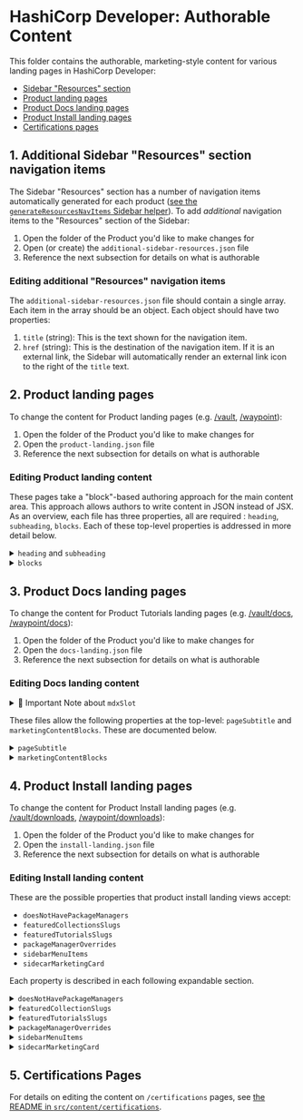 # HashiCorp Developer: Authorable Content

This folder contains the authorable, marketing-style content for various landing pages in HashiCorp Developer:

- [Sidebar "Resources" section](#1-additional-sidebar-resources-section-navigation-items)
- [Product landing pages](#2-product-landing-pages)
- [Product Docs landing pages](#3-product-docs-landing-pages)
- [Product Install landing pages](#4-product-install-landing-pages)
- [Certifications pages](#5-certifications-pages)

## 1. Additional Sidebar "Resources" section navigation items

The Sidebar "Resources" section has a number of navigation items automatically generated for each product ([see the `generateResourcesNavItems` Sidebar helper](/src/components/sidebar/helpers/generate-resources-nav-items.ts)). To add _additional_ navigation items to the "Resources" section of the Sidebar:

1. Open the folder of the Product you'd like to make changes for
2. Open (or create) the `additional-sidebar-resources.json` file
3. Reference the next subsection for details on what is authorable

### Editing additional "Resources" navigation items

The `additional-sidebar-resources.json` file should contain a single array. Each item in the array should be an object. Each object should have two properties:

1. `title` (string): This is the text shown for the navigation item.
2. `href` (string): This is the destination of the navigation item. If it is an external link, the Sidebar will automatically render an external link icon to the right of the `title` text.

## 2. Product landing pages

To change the content for Product landing pages (e.g. [/vault](https://developer.hashicorp.com/vault), [/waypoint](https://developer.hashicorp.com/waypoint)):

1. Open the folder of the Product you'd like to make changes for
2. Open the `product-landing.json` file
3. Reference the next subsection for details on what is authorable

### Editing Product landing content

These pages take a "block"-based authoring approach for the main content area. This approach allows authors to write content in JSON instead of JSX. As an overview, each file has three properties, all are required : `heading`, `subheading`, `blocks`. Each of these top-level properties is addressed in more detail below.

<details>
<summary><code>heading</code> and <code>subheading</code></summary>

Source:

```json5
{
	heading: 'Waypoint Documentation',
	subheading: 'Use Waypoint to deliver a PaaS-like experience for Kubernetes, ECS, and other platforms.',
	blocks: [
		/* ... */
	],
}
```

Result:

![](https://user-images.githubusercontent.com/4624598/158818382-e78ea677-85c1-41aa-92b4-ca8714f06f2d.png)

</details>

<details>
<summary><code>blocks</code></summary>

Each item in the `blocks` array represents a component on the page. Each of these items must have a `type` property, which can be one of the types listed below.

<!-- block: type heading -->

<details>
<summary>Block type: <code>"heading"</code></summary>

Heading blocks render HTML heading elements using [our Heading component](../components/heading/index.tsx). Each block accepts the following properties:

| Property  | Type                                                                | Details                                                                                                                                                                                                      |
| --------- | ------------------------------------------------------------------- | ------------------------------------------------------------------------------------------------------------------------------------------------------------------------------------------------------------ |
| `type`    | `"heading"`                                                         | Block type                                                                                                                                                                                                   |
| `heading` | `string`                                                            | Text for the heading                                                                                                                                                                                         |
| `level`   | [`2 \| 3 \| 4 \| 5 \| 6`](../components/heading/types.ts)           | Semantic heading level, for example `2` becomes `<h2>`. Note that there is already an `<h1>` rendered for the page, so only these values should be used.                                                     |
| `size`    | [`100 \| 200 \| 300 \| 400 \| 500`](../components/heading/types.ts) | Visual size of the heading. `500` is the largest size and `100` is the smallest. Visual size should generally reflect the semantic level, with `h2 = 300`, `h3 = 200`, and `h4` and below at the `100` size. |

Example: `h2` with `300` size:

```json5
{
	type: 'heading',
	heading: 'Featured Reference Docs',
	level: 2,
	size: 300,
}
```

![](https://user-images.githubusercontent.com/4624598/158818745-a20d1892-efa6-4053-9d00-811645d642aa.png)

Example: `h2` with `400` size:

```json5
{
	type: 'heading',
	heading: 'Explore Waypoint Documentation',
	level: 2,
	size: 400,
}
```

![](https://user-images.githubusercontent.com/4624598/158818617-2b8ce029-ad41-4081-8701-869d51abf40b.png)

</details>

<!-- block type: get_started -->

<details>
<summary>Block type: <code>"get_started"</code></summary>

The `"get_started"` block renders a heading, descriptive text, and a single link alongside a product icon.

| Property  | Type                                | Details                                                                               |
| --------- | ----------------------------------- | ------------------------------------------------------------------------------------- |
| `type`    | `"get_started"`                     | Block type                                                                            |
| `product` | [ProductSlug](../types/products.ts) | Product icon to be shown.                                                             |
| `heading` | `string`                            | Text for the heading                                                                  |
| `text`    | `string`                            | Descriptive text shown below the heading                                              |
| `link`    | `{ text: string, url: string }`     | [`StandaloneLink`](../components/standalone-link/index.tsx) shown below the body text |

Example: Waypoint `"get_started"` block

```json5
{
	type: 'get_started',
	product: 'waypoint',
	heading: 'Introduction to Waypoint',
	text: 'Welcome to Waypoint! This introduction section covers what Waypoint is, the problem Waypoint aims to solve, and how Waypoint compares to other software.',
	link: {
		text: 'Get Started',
		url: '/waypoint/docs/intro',
	},
}
```

![](https://user-images.githubusercontent.com/4624598/158821262-03798dca-12e6-487b-ac3e-e8bab51be8b1.png)

</details>

<!-- block type: cards -->

<details>
<summary>Block type: <code>"cards"</code></summary>

The `"cards"` block displays a grid of `CardLink`s, each linked using a single `url`.

| Property  | Type                                                        | Details                                        |
| --------- | ----------------------------------------------------------- | ---------------------------------------------- |
| `type`    | `"cards"`                                                   | Block type                                     |
| `columns` | `2 \| 3`                                                    | The maximum number of columns                  |
| `cards`   | `Array<{ icon, iconBrandColor, heading, text, url, tags }>` | An array of objects, described in detail below |

Each item in the `cards` array has the following structure:

| Property         | Type                                                                    | Details                                                                                                                                                                                                             |
| ---------------- | ----------------------------------------------------------------------- | ------------------------------------------------------------------------------------------------------------------------------------------------------------------------------------------------------------------- |
| `icon`           | (optional) `string`                                                     | Optional icon to show at the top of the card. Must be one of the keys in [the card component's icon dictionary](../views/product-landing/components/cards/icon-dict.js)                                             |
| `iconBrandColor` | (optional) [ProductBrandColor](../components/icon-tile/types.ts) string | Optional brand color override to apply to the icon. Defaults to the current product context.                                                                                                                        |
| `heading`        | `string`                                                                | Text for the card heading                                                                                                                                                                                           |
| `text`           | `string`                                                                | Text for the card body                                                                                                                                                                                              |
| `url`            | `string`                                                                | URL to link to                                                                                                                                                                                                      |
| `tags`           | (optional) `Array<string>`                                              | Optional array of tags, to be displayed as icons at the bottom of the card. Each tag string be one of the keys in [the card component's tag dictionary](../views/product-landing/components/cards/tag-icon-dict.js) |

Example: 2-column cards with icons

```json5
{
	type: 'cards',
	columns: 2,
	cards: [
		{
			icon: 'IconDocs',
			heading: 'Waypoint Reference Documentation',
			text: 'Learn and develop your knowledge of Waypoint with these tutorials and code resources.',
			url: '/waypoint/docs',
		},
		{
			icon: 'IconTerminal',
			heading: 'Waypoint CLI',
			text: 'Waypoint is controlled via a very easy to use command-line interface (CLI).',
			url: '/waypoint/commands',
		},
		{
			icon: 'IconBox',
			heading: 'Waypoint Plugins',
			text: 'Waypoint uses a plugin architecture to provide its build, registry, deploy, and release abilities.',
			url: '/waypoint/plugins',
		},
		{
			icon: 'IconDownload',
			heading: 'Waypoint Downloads',
			text: 'Please download the proper package for your operating system and architecture.',
			url: '/waypoint/downloads',
		},
	],
}
```

![](https://user-images.githubusercontent.com/4624598/158826286-cc94d884-fad7-4d5f-a3f5-52f4b931d7a6.png)

Example: 3-column cards with tags

```json5
{
	type: 'cards',
	columns: 3,
	cards: [
		{
			heading: 'Introduction to Waypoint',
			text: 'Deploying applications in the DevOps landscape can be confusing with so many...',
			tags: ['video', 'waypoint'],
			url: 'https://learn.hashicorp.com/tutorials/waypoint/get-started-intro',
		},
		{
			heading: 'Get Started - Kubernetes',
			text: 'Build, deploy, and release applications to a Kubernetes cluster.',
			tags: ['video', 'waypoint'],
			url: 'https://learn.hashicorp.com/collections/waypoint/get-started-kubernetes',
		},
		{
			heading: 'Get Started - Nomad',
			text: 'Build, deploy, and release applications to a Nomad cluster.',
			tags: ['video', 'waypoint'],
			url: 'https://learn.hashicorp.com/collections/waypoint/get-started-nomad',
		},
		{
			heading: 'Get Started - Docker',
			text: 'Start using Waypoint in only a few minutes on a local Docker instance.',
			tags: ['video', 'waypoint'],
			url: 'https://learn.hashicorp.com/tutorials/waypoint/get-started-docker',
		},
		{
			heading: 'Deploy an Application to AWS Elastic Container',
			text: 'Run a NodeJS application onto AWS elastic container Service...',
			tags: ['video', 'waypoint'],
			url: 'https://learn.hashicorp.com/tutorials/waypoint/aws-ecs',
		},
		{
			heading: 'Deploy an Application to Google Cloud Run',
			text: 'Run an application on Google Cloud Run with Waypoint',
			tags: ['video', 'waypoint'],
			url: 'https://learn.hashicorp.com/tutorials/waypoint/google-cloud-run',
		},
	],
}
```

![](https://user-images.githubusercontent.com/4624598/158826414-e4f7a18c-cfd8-4b8b-bc4e-58e58cb0224d.png)

</details>

</details>

## 3. Product Docs landing pages

To change the content for Product Tutorials landing pages (e.g. [/vault/docs](https://developer.hashicorp.com/vault/docs), [/waypoint/docs](https://developer.hashicorp.com/waypoint/docs)):

1. Open the folder of the Product you'd like to make changes for
2. Open the `docs-landing.json` file
3. Reference the next subsection for details on what is authorable

### Editing Docs landing content

<details>
<summary>🚨 Important Note about <code>mdxSlot</code></summary>

Some products also render MDX content in addition to the content specified in `marketingContentBlocks`. MDX content shows up very last in the page content. It can be authored in the product's repository, in the same file that was previously used to populate the content of these pages.

- For example, Waypoint's MDX content for this page can be edited at: [`hashicorp/waypoint`](hashicorp/waypoint) GitHub repository in the [`website/content/docs/index.mdx` file](https://github.com/hashicorp/waypoint/blob/main/website/content/docs/index.mdx).
- It is also important to note that to enable rendering MDX content in this view, `includeMDXSource: true` must be passed as an option to the `generateGetStaticProps` function exported from [`src/views/product-root-docs-path-landing/server`](/src/views/product-root-docs-path-landing/server.ts). See [`src/pages/waypoint/docs/index`](/src/pages/waypoint/docs/index.tsx) for example of how this is done.

</details>

These files allow the following properties at the top-level: `pageSubtitle` and `marketingContentBlocks`. These are documented below.

<details>
<summary><code>pageSubtitle</code></summary>

The `pageSubtitle` property is used to customize the text beneath the page title.

- The page title is automatically generated and reads "${ProductName} Documentation", for example: "Waypoint Documentation".
- The page title and subtitle are both placed to the right of an [`IconTileLogo`](https://developer.hashicorp.com/swingset/components/icontilelogo). This is something to be mindful of when determining the character length of the subtitle.

The following configuration:

```json
{
	"pageSubtitle": "Learn and develop your knowledge of Waypoint with these tutorials and code resources."
}
```

Outputs the following:

![Full window screenshot showing the example `pageSubtitle` text beneath the page heading.](/docs/images/ProductRootDocsPathLanding-pageSubtitle.png)

</details>

<details>
<summary><code>marketingContentBlocks</code></summary>

This property is an array of objects. Each object has properties that express what type of content block should be rendered. There are currently three types of blocks for this view. Listed in alphabetical order:

<!-- START OF card-grid DESCRIPTION -->

<details>
<summary>the <code>card-grid</code> block type</summary>

The `card-grid` block type handles rendering two things:

1. a grid of clickable cards
2. a heading element that labels the grid of cards

A `card-grid` block has three properties: `title`, `description`, and `cards`.

- `title` (required): plain text that will be rendered inside of a heading element. The level of the heading element will be automatically generated based on other blocks defined in `marketingContentBlocks`.
- `description` (optional): plain text to show after the heading element and before the grid of cards.
- `cards` (required): an array of objects. Each object must have the following properties:
  - `title`: plain text used to label a card with bold text.
  - `description`: plain text used to describe the linked content. This text is automatically ellipsed to take up a maxium of 3-lines.
  - `url`: where the user will be taken when they click the card.

The following configuration:

```json
{
	"marketingContentBlocks": [
		{
			"type": "card-grid",
			"title": "Secrets Management",
			"description": "Centrally store, access, and deploy secrets across applications, systems, and infrastructure.",
			"cards": [
				{
					"description": "Lorem ipsum dolor sit amet, consectetur adipiscing elit, sed do eiusmod tempor incididunt ut labore et dolore magna aliqua.",
					"title": "KV Secrets Engine",
					"url": "/vault/docs/secrets/kv"
				},
				{
					"description": "Lorem ipsum dolor sit amet, consectetur adipiscing elit, sed do eiusmod tempor incididunt ut labore et dolore magna aliqua.",
					"title": "Database Credentials",
					"url": "/vault/docs/secrets/databases"
				},
				{
					"description": "Lorem ipsum dolor sit amet, consectetur adipiscing elit, sed do eiusmod tempor incididunt ut labore et dolore magna aliqua.",
					"title": "Kubernetes Secrets",
					"url": "/vault/tutorials/kubernetes"
				}
			]
		}
	]
}
```

Will output the following:

![Zoomed in view of a `card-grid` block. The first row is a heading element that reads "Secrets Management". The second row is body text that reads "Centrally store, access, and deploy secrets across applications, systems, and infrastructure." The third row shows 3 cards. Each card has a bold title: "Kv Secrets Engine", "Database Credentials", and "Kubernetes Secrets". Below each card title is lorem-ipsum body text with ellipses at the end of the third line of content.](/docs/images/ProductRootDocsPathLanding-marketingContentBlocks-card-grid.png)

</details>

<!-- END OF card-grid DESCRIPTION -->

<!-- START OF icon-card-grid DESCRIPTION -->

<details>
<summary>the <code>icon-card-grid</code> block type</summary>

The `icon-card-grid` block type is similar to the `card-grid` block type in that it renders a grid of clickable cards. The `icon-card-grid` block does not have a `title` property for rendering a heading element, and the main difference between the two blocks is the content rendered in the cards.

An `icon-card-grid` block has one property:

- `cards` (required): an array of objects. Each object must have the following properties:
  - `iconName`: the string name for a Flight icon. The icons currently supported in this block can be found in [the `supported-icons.tsx` file](./components/supported-icons.tsx) All icon names can be found at [flight-hashicorp.vercel.app](https://flight-hashicorp.vercel.app/).
  - `text`: a brief string labeling the card.
  - `url`: where the user will be taken when the click the card.

The following configuration:

```json
{
  "type": "section-heading",
  "title": "Developers"
},
{
  "type": "icon-card-grid",
  "cards": [
    {
      "iconName": "guide",
      "text": "Client Libraries",
      "url": "/vault/api-docs/libraries"
    },
    {
      "iconName": "tools",
      "text": "API Reference",
      "url": "/vault/api-docs"
    },
    {
      "iconName": "connection",
      "text": "Sample Integrations",
      "url": "https://github.com/hashicorp/hello-vault-go"
    },
    {
      "iconName": "terminal",
      "text": "Code Samples",
      "url": "https://github.com/hashicorp/vault-examples"
    }
  ]
}
```

Will output the following:

![](/docs/images/ProductRootDocsPathLanding-marketingContentBlocks-icon-card-grid.png)

</details>

<!-- END OF icon-card-grid DESCRIPTION -->

<!-- START OF section-heading DESCRIPTION -->

<details>
<summary>the <code>section-heading</code> block type</summary>

The `section-heading` content block always renders an `<h2>` element. It should be used to label a new section of content. There is currently only one property to provide for this block:

- `title`: the text to place in the rendered `h2` element.

Notes on intended usage:

- Since the `card-grid` block has a heading element built in to its configuration, it is not necessary to use a `section-heading` with a singular `card-grid` block.
- If there are multiple, related `card-grid` blocks being rendered in a group, the group can be labeled with a single `section-heading` block. The heading elements rendered for the `card-grid` blocks will be automatically determined to be `<h3>` elements.

Example usage:

```json
{
	"type": "section-heading",
	"title": "Developers"
}
```

</details>

<!-- END OF section-heading DESCRIPTION -->

</details>

## 4. Product Install landing pages

To change the content for Product Install landing pages (e.g. [/vault/downloads](https://developer.hashicorp.com/vault/downloads), [/waypoint/downloads](https://developer.hashicorp.com/waypoint/downloads)):

1. Open the folder of the Product you'd like to make changes for
2. Open the `install-landing.json` file
3. Reference the next subsection for details on what is authorable

### Editing Install landing content

These are the possible properties that product install landing views accept:

- `doesNotHavePackageManagers`
- `featuredCollectionsSlugs`
- `featuredTutorialsSlugs`
- `packageManagerOverrides`
- `sidebarMenuItems`
- `sidecarMarketingCard`

Each property is described in each following expandable section.

<!-- doesNotHavePackageManagers -->

<details>
<summary><code>doesNotHavePackageManagers</code></summary>

This is an optional `boolean` property used for specifying if a product's downloads page should show package managers for each operating system. It only needs to be specified if no package managers need to be shown.

Example usage:

```json
{
	"doesNotHavePackageManagers": true
}
```

</details>

<!-- featuredCollectionSlugs -->

<details>
<summary><code>featuredCollectionSlugs</code></summary>

Use this property to display a grid of Collection cards under a heading that reads "Featured Collections".

The following configuration:

```json
{
	"featuredCollectionSlugs": [
		"terraform/aws-get-started",
		"terraform/azure-get-started",
		"terraform/docker-get-started",
		"terraform/gcp-get-started",
		"terraform/oci-get-started",
		"terraform/cloud-get-started"
	]
}
```

Outputs the following:

![Dark, bold "Featured Collections" heading above a 3-column by 2-row grid of 6 Collection cards.](/docs/images/ProductDownloadsView-featuredCollectionsSlugs.png)

</details>

<!-- featuredTutorialsSlugs -->

<details>
<summary><code>featuredTutorialsSlugs</code></summary>

Use this property to display a grid of Tutorial cards under a heading that reads "Featured Tutorials".

There are two accepted formats for the slugs:

- `:productSlug/:tutorialSlug`: If you'd like to link to the tutorial's default collection, use this shorter slug format.
- `:productSlug/:collectionSlug/:tutorialSlug`: If you'd like to link to the tutorial in a collection that is not its default, use this longer slug format. **The order of the slugs matters.**

Either slug format is allowed in the `featuredTutorialsSlugs` array. A mix of both formats within the same array is also allowed.

The following configuration:

```json
{
	"featuredTutorialsSlugs": [
		"waypoint/get-started-intro",
		"waypoint/get-started-kubernetes/get-started-install",
		"waypoint/get-started-nomad",
		"waypoint/aws-ecs",
		"waypoint/azure-container-instance",
		"waypoint/google-cloud-run"
	]
}
```

Outputs the following:

![Dark, bold "Featured Tutorials" heading above a 3-column by 2-row grid of 6 Tutorial cards.](/docs/images/ProductDownloadsView-featuredTutorialsSlugs.png)

</details>

<!-- packageManagerOverrides -->

<details>
<summary><code>packageManagerOverrides</code></summary>

This is an array of objects. There is a default list of package managers that is shown for every product (see the `generateDefaultPackageManagers` helper in [`ProductInstallView`](../views/product-install-view/helpers.ts)). This property can be used to override any of the default package managers based on the `os` and `label` properties provided.

Example usage showing an override for macOS Homebrew:

```json
{
	"packageManagerOverrides": [
		{
			"label": "Homebrew",
			"commands": ["brew install vagrant"],
			"os": "darwin"
		}
	]
}
```

</details>

<!-- sidebarMenuItems -->

<details>
<summary><code>sidebarMenuItems</code></summary>

To populate the Sidebar with navigation items under the Sidebar title, use the `sidebarMenuItems` property. It is an array of objects with shapes that match the shape of objects accepted as nav data in documentation content. The submenu navigation items are not currently recommended in this Sidebar, just dividers, headings, and link navigation items.

The following configuration:

```json
{
	"sidebarMenuItems": [
		{
			"divider": true
		},
		{
			"heading": "Getting Started"
		},
		{
			"title": "Introduction to Terraform",
			"fullPath": "/terraform/intro"
		},
		{
			"title": "Get Started with Terraform Cloud",
			"fullPath": "/terraform/tutorials/cloud-get-started/cloud-sign-up"
		}
	]
}
```

Will output the following Sidebar between the auto-generated content in the header & footer:

![Vertical list of Sidebar navigation items: "Terraform Home" back-to link, "Install Terraform" heading, horizontal divider, "Getting Started" heading, "Introduction to Terraform" link item, "Get Started with Terraform Cloud" link item.](/docs/images/ProductDownloadsView-sidebarMenuItems.png)

</details>

<!-- sidecarMarketingCard -->

<details>
<summary><code>sidecarMarketingCard</code></summary>

This is an object for the marketing content located in a `Card` in the Sidecar of the downloads view.

- `title`: The title of the card, shown in a heavier weight font
- `subtitle`: The subtitle of the card, shown in a normal weight font
- `featuredDocsLinks`: An array of objects with the following properties:
  - `href`: The internal path to a documentation page
  - `label`: The text to show for the link

</details>

## 5. Certifications Pages

For details on editing the content on `/certifications` pages, see [the README in `src/content/certifications`](src/content/certifications/README.md).
